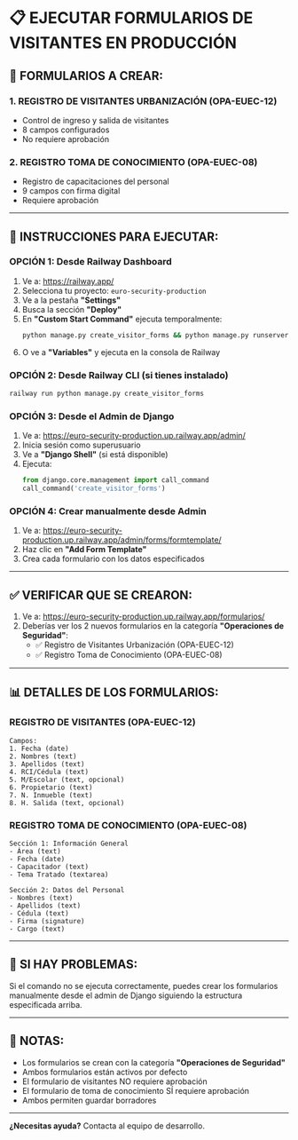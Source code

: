 # 📋 EJECUTAR FORMULARIOS DE VISITANTES EN PRODUCCIÓN

## 🎯 FORMULARIOS A CREAR:

### 1. **REGISTRO DE VISITANTES URBANIZACIÓN** (OPA-EUEC-12)
- Control de ingreso y salida de visitantes
- 8 campos configurados
- No requiere aprobación

### 2. **REGISTRO TOMA DE CONOCIMIENTO** (OPA-EUEC-08)
- Registro de capacitaciones del personal
- 9 campos con firma digital
- Requiere aprobación

---

## 🚀 INSTRUCCIONES PARA EJECUTAR:

### **OPCIÓN 1: Desde Railway Dashboard**

1. Ve a: https://railway.app/
2. Selecciona tu proyecto: `euro-security-production`
3. Ve a la pestaña **"Settings"**
4. Busca la sección **"Deploy"**
5. En **"Custom Start Command"** ejecuta temporalmente:
   ```bash
   python manage.py create_visitor_forms && python manage.py runserver
   ```
6. O ve a **"Variables"** y ejecuta en la consola de Railway

### **OPCIÓN 2: Desde Railway CLI (si tienes instalado)**

```bash
railway run python manage.py create_visitor_forms
```

### **OPCIÓN 3: Desde el Admin de Django**

1. Ve a: https://euro-security-production.up.railway.app/admin/
2. Inicia sesión como superusuario
3. Ve a **"Django Shell"** (si está disponible)
4. Ejecuta:
   ```python
   from django.core.management import call_command
   call_command('create_visitor_forms')
   ```

### **OPCIÓN 4: Crear manualmente desde Admin**

1. Ve a: https://euro-security-production.up.railway.app/admin/forms/formtemplate/
2. Haz clic en **"Add Form Template"**
3. Crea cada formulario con los datos especificados

---

## ✅ VERIFICAR QUE SE CREARON:

1. Ve a: https://euro-security-production.up.railway.app/formularios/
2. Deberías ver los 2 nuevos formularios en la categoría **"Operaciones de Seguridad"**:
   - ✅ Registro de Visitantes Urbanización (OPA-EUEC-12)
   - ✅ Registro Toma de Conocimiento (OPA-EUEC-08)

---

## 📊 DETALLES DE LOS FORMULARIOS:

### **REGISTRO DE VISITANTES** (OPA-EUEC-12)
```
Campos:
1. Fecha (date)
2. Nombres (text)
3. Apellidos (text)
4. RCI/Cédula (text)
5. M/Escolar (text, opcional)
6. Propietario (text)
7. N. Inmueble (text)
8. H. Salida (text, opcional)
```

### **REGISTRO TOMA DE CONOCIMIENTO** (OPA-EUEC-08)
```
Sección 1: Información General
- Área (text)
- Fecha (date)
- Capacitador (text)
- Tema Tratado (textarea)

Sección 2: Datos del Personal
- Nombres (text)
- Apellidos (text)
- Cédula (text)
- Firma (signature)
- Cargo (text)
```

---

## 🔧 SI HAY PROBLEMAS:

Si el comando no se ejecuta correctamente, puedes crear los formularios manualmente desde el admin de Django siguiendo la estructura especificada arriba.

---

## 📝 NOTAS:

- Los formularios se crean con la categoría **"Operaciones de Seguridad"**
- Ambos formularios están activos por defecto
- El formulario de visitantes NO requiere aprobación
- El formulario de toma de conocimiento SÍ requiere aprobación
- Ambos permiten guardar borradores

---

**¿Necesitas ayuda?** Contacta al equipo de desarrollo.
